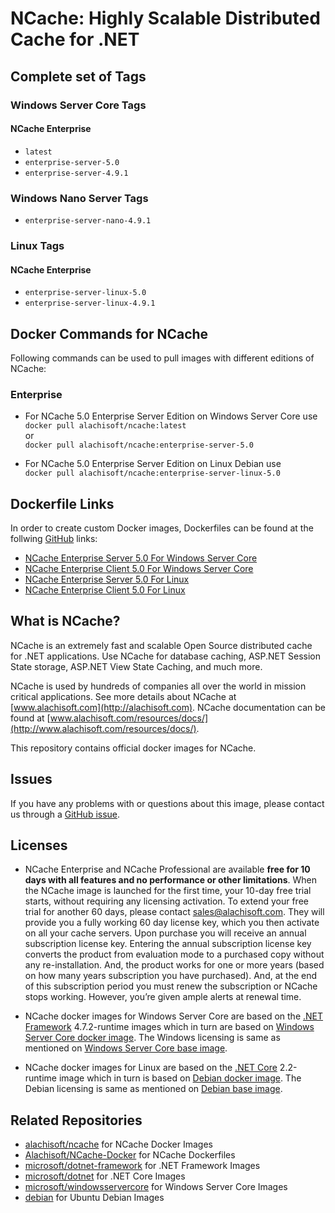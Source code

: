 # NCache: Highly Scalable Distributed Cache for .NET

## Complete set of Tags

### Windows Server Core Tags

#### NCache Enterprise

*   `latest`
*   `enterprise-server-5.0`
*   `enterprise-server-4.9.1`

### Windows Nano Server Tags

*   `enterprise-server-nano-4.9.1`

### Linux Tags

#### NCache Enterprise

*   `enterprise-server-linux-5.0`
*   `enterprise-server-linux-4.9.1`


## Docker Commands for NCache

Following commands can be used to pull images with different editions of NCache:

### Enterprise

*   For NCache 5.0 Enterprise Server Edition on Windows Server Core use  
	`docker pull alachisoft/ncache:latest`  
    or  
    `docker pull alachisoft/ncache:enterprise-server-5.0`
  
*   For NCache 5.0 Enterprise Server Edition on Linux Debian use  
    `docker pull alachisoft/ncache:enterprise-server-linux-5.0`


## Dockerfile Links

In order to create custom Docker images, Dockerfiles can be found at the follwing [GitHub](https://github.com/Alachisoft/NCache-Docker) links:

*   [NCache Enterprise Server 5.0 For Windows Server Core](https://github.com/Alachisoft/NCache-Docker/blob/master/enterprise/server/WindowServerCore/Dockerfile)
*   [NCache Enterprise Client 5.0 For Windows Server Core](https://github.com/Alachisoft/NCache-Docker/blob/master/enterprise/client/WindowServerCore/Dockerfile)
*   [NCache Enterprise Server 5.0 For Linux](https://github.com/Alachisoft/NCache-Docker/blob/master/enterprise/server/Linux/Dockerfile)
*   [NCache Enterprise Client 5.0 For Linux](https://github.com/Alachisoft/NCache-Docker/blob/master/enterprise/client/Linux/Dockerfile)


## What is NCache?

NCache is an extremely fast and scalable Open Source distributed cache for .NET applications. Use NCache for database caching, ASP.NET Session State storage, ASP.NET View State Caching, and much more.

NCache is used by hundreds of companies all over the world in mission critical applications. See more details about NCache at [www.alachisoft.com](http://alachisoft.com). NCache documentation can be found at [www.alachisoft.com/resources/docs/](http://www.alachisoft.com/resources/docs/).

This repository contains official docker images for NCache.

## Issues

If you have any problems with or questions about this image, please contact us through a [GitHub issue](https://github.com/Alachisoft/NCache-Docker/issues).

## Licenses

*   NCache Enterprise and NCache Professional are  available **free for 10 days with all features and no performance or other limitations**. When the NCache image is launched for the first time, your 10-day free trial starts, without requiring any licensing activation. 
To extend your free trial for another 60 days, please contact sales@alachisoft.com. They will provide you a fully working 60 day license key, which you then activate on all your cache servers.
Upon purchase you will receive an annual subscription license key. Entering the annual subscription license key converts the product from evaluation mode to a purchased copy without any re-installation. And, the product works for one or more years (based on how many years subscription you have purchased). And, at the end of this subscription period you must renew the subscription or NCache stops working. However, you’re given ample alerts at renewal time.

*   NCache docker images for Windows Server Core are based on the [.NET Framework](https://hub.docker.com/r/microsoft/dotnet-framework/) 4.7.2-runtime images which in turn are based on [Windows Server Core docker image](https://hub.docker.com/r/microsoft/windowsservercore/). The Windows licensing is same as mentioned on [Windows Server Core base image](https://hub.docker.com/r/microsoft/windowsservercore/).

*   NCache docker images for Linux are based on the [.NET Core](https://hub.docker.com/r/microsoft/dotnet/) 2.2-runtime image which in turn is based on [Debian docker image](https://hub.docker.com/_/debian/). The Debian licensing is same as mentioned on [Debian base image](https://hub.docker.com/_/debian/).


## Related Repositories

*   [alachisoft/ncache](https://hub.docker.com/r/alachisoft/ncache/) for NCache Docker Images
*   [Alachisoft/NCache-Docker](https://github.com/Alachisoft/NCache-Docker) for NCache Dockerfiles
*   [microsoft/dotnet-framework](https://hub.docker.com/r/microsoft/dotnet-framework/) for .NET Framework Images
*   [microsoft/dotnet](https://hub.docker.com/r/microsoft/dotnet/) for .NET Core Images
*   [microsoft/windowsservercore](https://hub.docker.com/r/microsoft/windowsservercore/) for Windows Server Core Images
*   [debian](https://hub.docker.com/_/debian/) for Ubuntu Debian Images